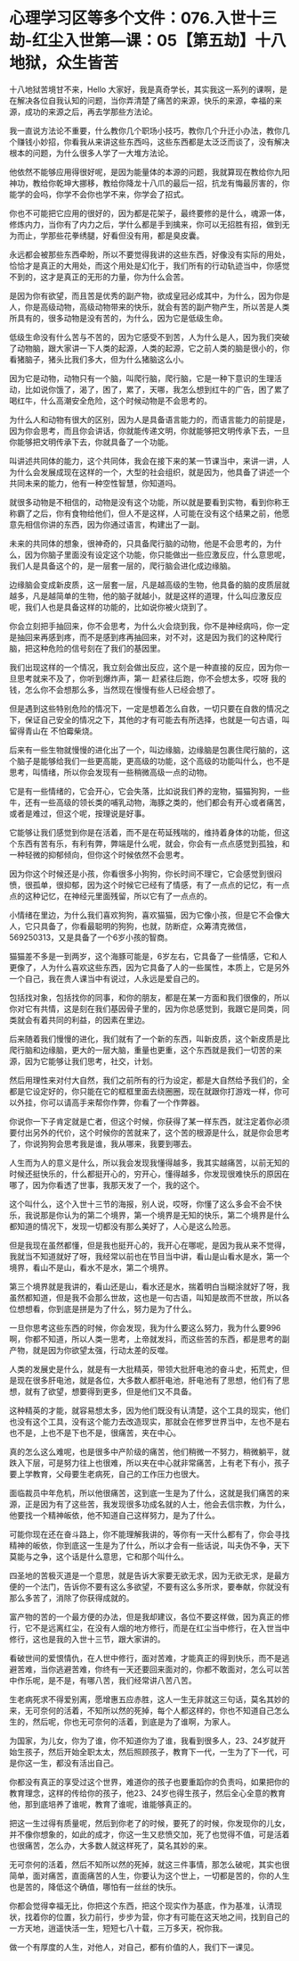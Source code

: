 # 心理学习区等多个文件：076.入世十三劫-红尘入世第—课：05【第五劫】十八地狱，众生皆苦

十八地狱苦境甘不来，Hello 大家好，我是真奇学长，其实我这一系列的课啊，是在解决各位自我认知的问题，当你弄清楚了痛苦的来源，快乐的来源，幸福的来源，成功的来源之后，再去学那些方法论。

我一直说方法论不重要，什么教你几个职场小技巧，教你几个升迁小办法，教你几个赚钱小妙招，你看我从来讲这些东西吗，这些东西都是太泛泛而谈了，没有解决根本的问题，为什么很多人学了一大堆方法论。

他依然不能够应用得很好呢，是因为能量体的本源的问题，我就算现在教给你九阳神功，教给你乾坤大挪移，教给你降龙十八爪的最后一招，抗龙有悔最厉害的，你能学的会吗，你学不会你也学不来，你学会了招式。

你也不可能把它应用的很好的，因为都是花架子，最终要修的是什么，魂源一体，修炼内力，当你有了内力之后，学什么都是手到擒来，你可以无招胜有招，做到无为而止，学那些花拳绣腿，好看但没有用，都是臭皮囊。

永远都会被那些东西牵盼，所以不要觉得我讲的这些东西，好像没有实际的用处，恰恰才是真正的大用处，而这个用处是幻化于，我们所有的行动轨迹当中，你感觉不到的，这才是真正的无形的力量，你为什么会苦。

是因为你有欲望，而且苦是优秀的副产物，欲成皇冠必成其中，为什么，因为你是人，你是高级动物，高级动物带来的快乐，就会有苦的副产物产生，所以苦是人类所具有的，很多动物是没有苦的，为什么，因为它是低级生命。

低级生命没有什么苦与不苦的，因为它感受不到苦，人为什么是人，因为我们突破了动物脑，跟大家讲一下人类的起源，人类的起源，它之前人类的脑是很小的，你看猪脑子，猪头比我们多大，但为什么猪脑这么小。

因为它是动物，动物只有一个脑，叫爬行脑，爬行脑，它是一种下意识的生理活动，比如说你饿了，渴了，困了，累了，天哪，我怎么想到红牛的广告，困了累了喝红牛，什么高潮安全危险，这个时候动物是不会思考的。

为什么人和动物有很大的区别，因为人是具备语言能力的，而语言能力的前提是，因为你会思考，而且你会讲话，你就能传递文明，你就能够把文明传承下去，一旦你能够把文明传承下去，你就具备了一个功能。

叫讲述共同体的能力，这个共同体，我会在接下来的某一节课当中，来讲一讲，人为什么会发展成现在这样的一个，大型的社会组织，就是因为，他具备了讲述一个共同未来的能力，他有一种空性智慧，你知道吗。

就很多动物是不相信的，动物是没有这个功能，所以就是要看到实物，看到你称王称霸了之后，你有食物给他们，但人不是这样，人可能在没有这个结果之前，他愿意先相信你讲的东西，因为你通过语言，构建出了一副。

未来的共同体的想象，很神奇的，只具备爬行脑的动物，他是不会思考的，为什么，因为你脑子里面没有设定这个功能，你只能做出一些应激反应，什么意思呢，我们人是具备这个的，是一层套一层的，爬行脑会进化成边缘脑。

边缘脑会变成新皮质，这一层套一层，凡是越高级的生物，他具备的脑的皮质层就越多，凡是越简单的生物，他的脑子就越小，就是这样的道理，什么叫应激反应呢，我们人也是具备这样的功能的，比如说你被火烧到了。

你会立刻把手抽回来，你不会思考，为什么火会烧到我，你不是神经病吗，你一定是抽回来再感到疼，而不是感到疼再抽回来，对不对，这是因为我们的这种爬行脑，把这种危险的信号刻在了我们的基因里。

我们出现这样的一个情况，我立刻会做出反应，这个是一种直接的反应，因为你一旦思考就来不及了，你听到爆炸声，第一 赶紧往后跑，你不会想太多，哎呀 我的钱，怎么你不会想那么多，当然现在慢慢有些人已经会想了。

但是遇到这些特别危险的情况下，一定是想着怎么自救，一切只要在自救的情况之下，保证自己安全的情况之下，其他的才有可能去有所选择，也就是一句古语，叫 留得青山在 不怕霉柴烧。

后来有一些生物就慢慢的进化出了一个，叫边缘脑，边缘脑是包裹住爬行脑的，这个脑子是能够给我们一些更高能，更高级的功能，这个高级的功能叫什么，也不是思考，叫情绪，所以你会发现有一些稍微高级一点的动物。

它是有一些情绪的，它会开心，它会失落，比如说我们养的宠物，猫猫狗狗，一些牛，还有一些高级的领长类的哺乳动物，海豚之类的，他们都会有开心或者痛苦，或者是难过，但这个呢，按理说是好事。

它能够让我们感觉到你是在活着，而不是在苟延残喘的，维持着身体的功能，但这个东西有苦有乐，有利有弊，弊端是什么呢，就会，你会有一点点感觉到孤独，和一种轻微的抑郁倾向，但你这个时候依然不会思考。

因为你这个时候还是小孩，你看很多小狗狗，你长时间不理它，它会感觉到很闷愤，很孤单，很抑郁，因为这个时候它已经有了情感，有了一点点的记忆，有一点点的这种记忆，在神经元里面残留，所以它有了一点点的。

小情绪在里边，为什么我们喜欢狗狗，喜欢猫猫，因为它像小孩，但是它不会像大人，它只具备了，你看最聪明的狗狗，也就，防断症，众筹清克微信，569250313，又是具备了一个6岁小孩的智商。

猫猫差不多是一到两岁，这个海豚可能是，6岁左右，它具备了一些情感，它和人更像了，人为什么喜欢这些东西，因为它具备了人的一些属性，本质上，它是另外一个自己，我在贵人课当中有说过，人永远是爱自己的。

包括找对象，包括找你的同事，和你的朋友，都是在某一方面和我们很像的，所以你对它有共情，这是刻在我们基因骨子里的，因为你总感觉到，我跟它是同类，同类就会有着共同的利益，的因素在里边。

后来随着我们慢慢的进化，我们就有了一个新的东西，叫新皮质，这个新皮质是比爬行脑和边缘脑，更大的一层大脑，重量也更重，这个东西就是我们一切苦的来源，因为它能够让我们思考，社交，计划。

然后用理性来对付大自然，我们之前所有的行为设定，都是大自然给予我们的，全都是它设定好的，你只能在它的框框里面去绕圈圈，现在就跟你打游戏一样，你可以外挂，你可以请高手来帮你作弊，你看了一个作弊器。

你说你一下子肯定就是亡者，但这个时候，你获得了某一样东西，就注定着你必须要付出另外的代价，这个时候你的苦就来了，这个苦的根源是什么，就是你会思考了，你说狗狗会思考我是谁，我从哪来，我要到哪去。

人生而为人的意义是什么，所以我会发现我懂得越多，我其实越痛苦，以前无知的时候还挺快乐的，什么都挺开心的，穷开心，懂得越多，你发现很难快乐的原因在哪了，因为你看透了世事，我那天发了一个，我的这个。

这个叫什么，这个入世十三节的海报，别人说，哎呀，你懂了这么多会不会不快乐，我说那是你认为的第二个境界，第一个境界是无知的快乐，第二个境界是什么都知道的情况下，发现一切都没有那么美好了，人心是这么险恶。

但是我现在虽然都懂，但是我也挺开心的，我开心在哪呢，是因为我从来不觉得，我就当不知道就好了呀，我经常以前也在节目当中讲，看山是山看水是水，第一个境界，看山不是山，看水不是水，第二个境界。

第三个境界就是我讲的，看山还是山，看水还是水，揣着明白当糊涂就好了呀，我虽然都知道，但是我不会那么世故，这也是一句古语，叫知是故而不世故，所以各位想想看，你到底是拼是为了什么，努力是为了什么。

一旦你思考这些东西的时候，你会发现，我为什么要这么努力，我为什么要996啊，你都不知道，所以人类一思考，上帝就发抖，而这些苦的东西，都是思考的副产物，就是因为你欲望太强，行动太差的反噬。

人类的发展史是什么，就是有一大批精英，带领大批肝电池的奋斗史，拓荒史，但是现在很多肝电池，就是各位，大多数人都肝电池，肝电池有了思想，他们有了思想，就有了欲望，想要得到更多，但是他们又不具备。

这种精英的才能，就容易想太多，因为他们既没有认清楚，这个工具的现实，他们也没有这个工具，没有这个能力去改造现实，那就会在修罗世界当中，左也不是右也不是，上也不是下也不是，很痛苦，夹在中心。

真的怎么这么难呢，也是很多中产阶级的痛苦，他们稍微一不努力，稍微躺平，就跌入下层，可是努力往上也很难，所以夹在中心就非常痛苦，上有老下有小，孩子要上学教育，父母要生老病死，自己的工作压力也很大。

面临裁员中年危机，所以他很痛苦，这到底一生是为了什么，这就是我们痛苦的来源，正是因为有了这些苦，我发现很多功成名就的人士，他会去信宗教，为什么，他要找一个精神皈依，他不知道自己这样努力，是为了什么。

可能你现在还在奋斗路上，你不能理解我讲的，等你有一天什么都有了，你会寻找精神的皈依，你到底这一生是为了什么，所以才会有一些话说，叫夫伪不争，天下莫能与之争，这个话是什么意思，它和那个叫什么。

四圣地的苦极灭道是一个意思，就是告诉大家要无欲无求，因为无欲无求，是最方便的一个法门，告诉你不要有这么多欲望，不要有这么多所求，要奉献，你就没有那么多苦了，消除了你获得成就的。

富产物的苦的一个最方便的办法，但是我却建议，各位不要这样做，因为真正的修行，它不是远离红尘，在没有人烟的地方修行，而是在红尘当中修行，在入世当中修行，这也是我的入世十三节，跟大家讲的。

看破世间的爱恨情仇，在人世中修行，面对苦难，才能真正的得到快乐，而不是逃避苦难，当你逃避苦难，你终有一天还要回来面对的，你都不敢面对，怎么可以苦中作乐呢，是不是，有哪八苦，我们经常讲八苦八苦。

生老病死求不得爱别离，愿增惠五应赤胜，这人一生无非就这三句话，莫名其妙的来，无可奈何的活着，不知所以然的死掉，每个人都这样的，你也不知道自己怎么生的，然后呢，你也无可奈何的活着，到底是为了谁啊，为家人。

为国家，为儿女，你为了谁，你不知道你为了谁，我看到很多人，23、24岁就开始生孩子，然后开始全职太太，然后照顾孩子，教育下一代，一生为了下一代，可是你这一生，都没有活出自己。

你都没有真正的享受过这个世界，难道你的孩子也要重蹈你的负责吗，如果把你的教育理念，这样的传给你的孩子，他23、24岁也得生孩子，然后全心全意的教育他，那到底培养了谁呢，教育了谁呢，谁能够真正的。

把这一生过得有质量呢，然后到你老了的时候，要死了的时候，你发现你的儿女，并不像你想象的，如此的成才，你这一生又悲愤交加，死了也觉得不值，可是活着也很痛苦，怎么办，大多数人就这样死了，莫名其妙的来。

无可奈何的活着，然后不知所以然的死掉，就这三件事情，那怎么破呢，其实也很简单，面对痛苦，直面痛苦的人生，你要认为这个世上，一切都是苦的，你的人生也是苦的，降低这个确值，哪怕有一丝丝的快乐。

你都会觉得幸福无比，你把这个东西，把这个现实作为基底，作为基准，认清现状，找着你的位置，狄力前行，步步为营，你才有可能在这天地之间，找到自己的一方天地，逍遥快活一生，短短七八十载，三万多天，祝你我。

做一个有厚度的人生，对他人，对自己，都有价值的人，我们下一课见。